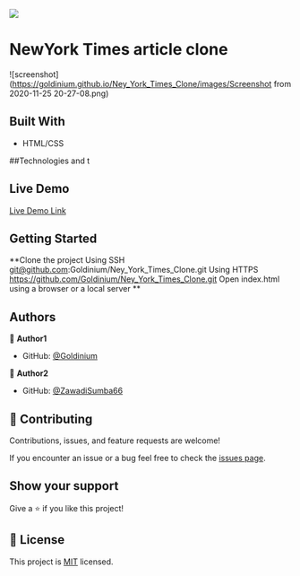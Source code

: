 ![](https://img.shields.io/badge/Microverse-blueviolet)

# NewYork Times article clone

![screenshot](https://goldinium.github.io/Ney_York_Times_Clone/images/Screenshot from 2020-11-25 20-27-08.png)


## Built With

- HTML/CSS
  

##Technologies and t

## Live Demo

[Live Demo Link](https://goldinium.github.io/Ney_York_Times_Clone/)


## Getting Started

**Clone the project
Using SSH git@github.com:Goldinium/Ney_York_Times_Clone.git
Using HTTPS https://github.com/Goldinium/Ney_York_Times_Clone.git
Open index.html using a browser or a local server
**


## Authors

👤 **Author1**

- GitHub: [@Goldinium](https://github.com/Goldinium)

👤 **Author2**

- GitHub: [@ZawadiSumba66](https://github.com/ZawadiSumba66)

## 🤝 Contributing

Contributions, issues, and feature requests are welcome!

If you encounter an issue or a bug feel free to check the [issues page](https://github.com/Goldinium/Ney_York_Times_Clone/issues).

## Show your support

Give a ⭐️ if you like this project!

## 📝 License

This project is [MIT](https://github.com/Goldinium/Ney_York_Times_Clone/blob/new_york_first_trial/LICENSE) licensed.
